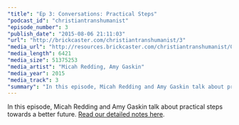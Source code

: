 ```yaml
---
"title": "Ep 3: Conversations: Practical Steps"
"podcast_id": "christiantranshumanist"
"episode_number": 3
"publish_date": "2015-08-06 21:11:03"
"url": "http://brickcaster.com/christiantranshumanist/3"
"media_url": "http://resources.brickcaster.com/christiantranshumanist/003_practical_steps.mp3"
"media_length": 6421
"media_size": 51375253
"media_artist": "Micah Redding, Amy Gaskin"
"media_year": 2015
"media_track": 3
"summary": "In this episode, Micah Redding and Amy Gaskin talk about practical steps towards a better future."
---
```


In this episode, Micah Redding and Amy Gaskin talk about practical steps towards a better future. [Read our detailed notes here](http://brickcaster.com/christiantranshumanist/3).

